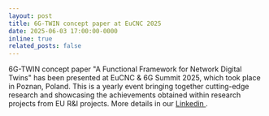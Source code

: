 ```yaml
---
layout: post
title: 6G-TWIN concept paper at EuCNC 2025
date: 2025-06-03 17:00:00-0000
inline: true
related_posts: false
---
```


6G-TWIN concept paper "A Functional Framework for Network Digital Twins" has been presented at EuCNC & 6G Summit 2025, which took place in Poznan, Poland. This is a yearly event bringing together cutting-edge research and showcasing the achievements obtained within research projects from EU R&I projects. More details in our <a href="https://www.linkedin.com/company/6g-twin/"> Linkedin </a>.